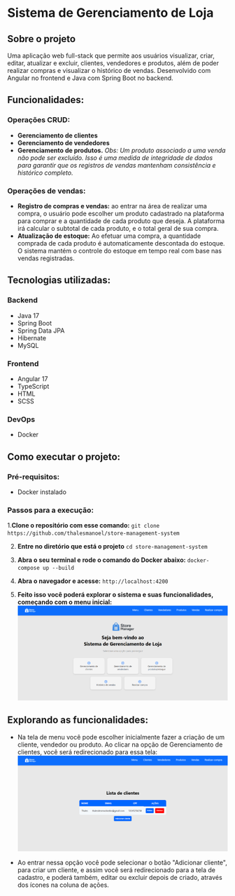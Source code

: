 # Sistema de Gerenciamento de Loja

## Sobre o projeto
Uma aplicação web full-stack que permite aos usuários visualizar, criar, editar, atualizar e excluir, clientes, vendedores e produtos, além de poder realizar compras e visualizar o histórico de vendas. Desenvolvido com Angular no frontend e Java com Spring Boot no backend.

## Funcionalidades:
### Operações CRUD:
- **Gerenciamento de clientes**
- **Gerenciamento de vendedores**
- **Gerenciamento de produtos.** *Obs: Um produto associado a uma venda não pode ser excluído. Isso é uma medida de integridade de dados para garantir que os registros de vendas mantenham consistência e histórico completo.*

### Operações de vendas:
- **Registro de compras e vendas:** ao entrar na área de realizar uma compra, o usuário pode escolher um produto cadastrado na plataforma para comprar e a quantidade de cada produto que deseja. A plataforma irá calcular o subtotal de cada produto, e o total geral de sua compra.
- **Atualização de estoque:** Ao efetuar uma compra, a quantidade comprada de cada produto é automaticamente descontada do estoque. O sistema mantém o controle do estoque em tempo real com base nas vendas registradas.

## Tecnologias utilizadas:
### Backend
- Java 17
- Spring Boot
- Spring Data JPA
- Hibernate
- MySQL

### Frontend
- Angular 17
- TypeScript
- HTML
- SCSS

### DevOps
- Docker

## Como executar o projeto:
### Pré-requisitos:
- Docker instalado

### Passos para a execução:
1.**Clone o repositório com esse comando:**
``git clone https://github.com/thalesmanoel/store-management-system``

2. **Entre no diretório que está o projeto**
``cd store-management-system``

3. **Abra o seu terminal e rode o comando do Docker abaixo:**
``docker-compose up --build``

4. **Abra o navegador e acesse:**
``http://localhost:4200``

5. **Feito isso você poderá explorar o sistema e suas funcionalidades, começando com o menu inicial:**
   <img src="images-readme/menu.png" alt="Tela de menu" width="500"/>

## Explorando as funcionalidades:
- Na tela de menu você pode escolher inicialmente fazer a criação de um cliente, vendedor ou produto. Ao clicar na opção de Gerenciamento de clientes, você será redirecionado para essa tela:
![Tela da lista de clientes](images-readme/client-list.png)

- Ao entrar nessa opção você pode selecionar o botão "Adicionar cliente", para criar um cliente, e assim você será redirecionado para a tela de cadastro, e poderá também, editar ou excluir depois de criado, através dos ícones na coluna de ações.






